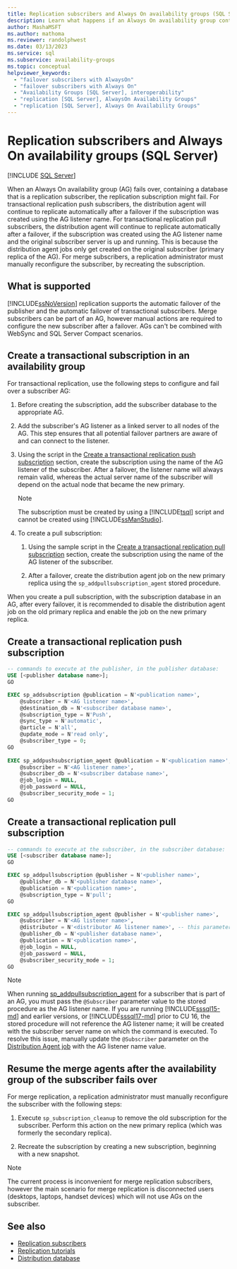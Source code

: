 ```yaml
---
title: Replication subscribers and Always On availability groups (SQL Server)
description: Learn what happens if an Always On availability group containing a database that is a replication subscriber fails over in SQL Server.
author: MashaMSFT
ms.author: mathoma
ms.reviewer: randolphwest
ms.date: 03/13/2023
ms.service: sql
ms.subservice: availability-groups
ms.topic: conceptual
helpviewer_keywords:
  - "failover subscribers with AlwaysOn"
  - "failover subscribers with Always On"
  - "Availability Groups [SQL Server], interoperability"
  - "replication [SQL Server], AlwaysOn Availability Groups"
  - "replication [SQL Server], Always On Availability Groups"
---
```

# Replication subscribers and Always On availability groups (SQL Server)

[!INCLUDE [SQL Server](../../../includes/applies-to-version/sqlserver.md)]

When an Always On availability group (AG) fails over, containing a database that is a replication subscriber, the replication subscription might fail. For transactional replication push subscribers, the distribution agent will continue to replicate automatically after a failover if the subscription was created using the AG listener name. For transactional replication pull subscribers, the distribution agent will continue to replicate automatically after a failover, if the subscription was created using the AG listener name and the original subscriber server is up and running. This is because the distribution agent jobs only get created on the original subscriber (primary replica of the AG). For merge subscribers, a replication administrator must manually reconfigure the subscriber, by recreating the subscription.

## What is supported

[!INCLUDE[ssNoVersion](../../../includes/ssnoversion-md.md)] replication supports the automatic failover of the publisher and the automatic failover of transactional subscribers. Merge subscribers can be part of an AG, however manual actions are required to configure the new subscriber after a failover. AGs can't be combined with WebSync and SQL Server Compact scenarios.

## Create a transactional subscription in an availability group

For transactional replication, use the following steps to configure and fail over a subscriber AG:

1. Before creating the subscription, add the subscriber database to the appropriate AG.

1. Add the subscriber's AG listener as a linked server to all nodes of the AG. This step ensures that all potential failover partners are aware of and can connect to the listener.

1. Using the script in the [Create a transactional replication push subscription](#create-a-transactional-replication-push-subscription) section, create the subscription using the name of the AG listener of the subscriber. After a failover, the listener name will always remain valid, whereas the actual server name of the subscriber will depend on the actual node that became the new primary.

   > [!NOTE]  
   > The subscription must be created by using a [!INCLUDE[tsql](../../../includes/tsql-md.md)] script and cannot be created using [!INCLUDE[ssManStudio](../../../includes/ssmanstudio-md.md)].

1. To create a pull subscription:

   1. Using the sample script in the [Create a transactional replication pull subscription](#create-a-transactional-replication-pull-subscription) section, create the subscription using the name of the AG listener of the subscriber.

   1. After a failover, create the distribution agent job on the new primary replica using the `sp_addpullsubscription_agent` stored procedure.

When you create a pull subscription, with the subscription database in an AG, after every failover, it is recommended to disable the distribution agent job on the old primary replica and enable the job on the new primary replica.

## Create a transactional replication push subscription

```sql
-- commands to execute at the publisher, in the publisher database:
USE [<publisher database name>];
GO

EXEC sp_addsubscription @publication = N'<publication name>',
    @subscriber = N'<AG listener name>',
    @destination_db = N'<subscriber database name>',
    @subscription_type = N'Push',
    @sync_type = N'automatic',
    @article = N'all',
    @update_mode = N'read only',
    @subscriber_type = 0;
GO
  
EXEC sp_addpushsubscription_agent @publication = N'<publication name>',
    @subscriber = N'<AG listener name>',
    @subscriber_db = N'<subscriber database name>',
    @job_login = NULL,
    @job_password = NULL,
    @subscriber_security_mode = 1;
GO
```

## Create a transactional replication pull subscription

```sql
-- commands to execute at the subscriber, in the subscriber database:
USE [<subscriber database name>];
GO

EXEC sp_addpullsubscription @publisher = N'<publisher name>',
    @publisher_db = N'<publisher database name>',
    @publication = N'<publication name>',
    @subscription_type = N'pull';
GO

EXEC sp_addpullsubscription_agent @publisher = N'<publisher name>',
    @subscriber = N'<AG listener name>',
    @distributor = N'<distributor AG listener name>', -- this parameter should only be used if the distribution database is part of an AG.
    @publisher_db = N'<publisher database name>',
    @publication = N'<publication name>',
    @job_login = NULL,
    @job_password = NULL,
    @subscriber_security_mode = 1;
GO
```

> [!NOTE]  
> When running [sp_addpullsubscription_agent](../../../relational-databases/system-stored-procedures/sp-addpullsubscription-agent-transact-sql.md) for a subscriber that is part of an AG, you must pass the `@Subscriber` parameter value to the stored procedure as the AG listener name. If you are running [!INCLUDE[sssql15-md](../../../includes/sssql16-md.md)] and earlier versions, or [!INCLUDE[sssql17-md](../../../includes/sssql17-md.md)] prior to CU 16, the stored procedure will not reference the AG listener name; it will be created with the subscriber server name on which the command is executed. To resolve this issue, manually update the `@Subscriber` parameter on the [Distribution Agent job](../../../relational-databases/replication/agents/replication-distribution-agent.md) with the AG listener name value.

## Resume the merge agents after the availability group of the subscriber fails over

For merge replication, a replication administrator must manually reconfigure the subscriber with the following steps:

1. Execute `sp_subscription_cleanup` to remove the old subscription for the subscriber. Perform this action on the new primary replica (which was formerly the secondary replica).

1. Recreate the subscription by creating a new subscription, beginning with a new snapshot.

> [!NOTE]  
> The current process is inconvenient for merge replication subscribers, however the main scenario for merge replication is disconnected users (desktops, laptops, handset devices) which will not use AGs on the subscriber.

## See also

- [Replication subscribers](../../../relational-databases/replication/subscribers.md)
- [Replication tutorials](../../../relational-databases/replication/replication-tutorials.md)
- [Distribution database](../../../relational-databases/replication/distribution-database.md)
